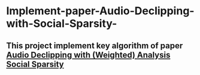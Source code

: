 # Implement-paper-Audio-Declipping-with-Social-Sparsity-
## This project implement key algorithm of paper [Audio Declipping with (Weighted) Analysis Social Sparsity](https://arxiv.org/abs/2205.10215)
